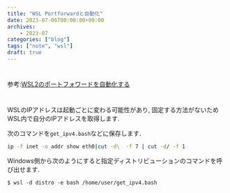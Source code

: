 ```yaml
---
title: "WSL Portforwardと自動化"
date: 2023-07-06T00:00:00+09:00
archives:
    - 2023-07
categories: ["blog"]
tags: ["note", "wsl"]
draft: true
---
```


#

参考:[WSL2のポートフォワードを自動化する](https://zenn.dev/fate_shelled/scraps/f6252654277ca0)

# 
WSLのIPアドレスは起動ごとに変わる可能性があり, 固定する方法がないためWSL内で自分のIPアドレスを取得します.

次のコマンドを`get_ipv4.bash`などに保存します.

```bash
ip -f inet -o addr show eth0|cut -d\  -f 7 | cut -d/ -f 1
```


Windows側から次のようにすると指定ディストリビューションのコマンドを呼び出せます.

```shell
$ wsl -d distro -e bash /home/user/get_ipv4.bash
```

